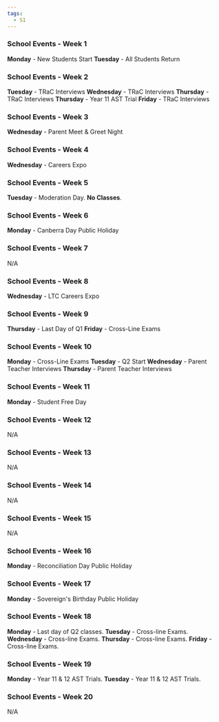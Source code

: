 ```yaml
---
tags:
  - S1
---
```

### School Events - Week 1
**Monday** - New Students Start
**Tuesday** - All Students Return

### School Events - Week 2

**Tuesday** - TRaC Interviews
**Wednesday** - TRaC Interviews
**Thursday** - TRaC Interviews
**Thursday** - Year 11 AST Trial
**Friday** - TRaC Interviews

### School Events - Week 3

**Wednesday** - Parent Meet & Greet Night

### School Events - Week 4

**Wednesday** - Careers Expo

### School Events - Week 5

**Tuesday** - Moderation Day. **No Classes**.

### School Events - Week 6

**Monday** - Canberra Day Public Holiday

### School Events - Week 7

N/A

### School Events - Week 8

**Wednesday** - LTC Careers Expo

### School Events - Week 9
**Thursday** - Last Day of Q1
**Friday** - Cross-Line Exams

### School Events - Week 10

**Monday** - Cross-Line Exams
**Tuesday** - Q2 Start
**Wednesday** - Parent Teacher Interviews
**Thursday** - Parent Teacher Interviews


### School Events - Week 11

**Monday** - Student Free Day

### School Events - Week 12

N/A

### School Events - Week 13

N/A

### School Events - Week 14

N/A

### School Events - Week 15

N/A

### School Events - Week 16

**Monday** - Reconciliation Day Public Holiday

### School Events - Week 17

**Monday** - Sovereign's Birthday Public Holiday

### School Events - Week 18

**Monday** - Last day of Q2 classes.
**Tuesday** - Cross-line Exams.
**Wednesday** - Cross-line Exams.
**Thursday** - Cross-line Exams.
**Friday** - Cross-line Exams.

### School Events - Week 19

**Monday** - Year 11 & 12 AST Trials.
**Tuesday** - Year 11 & 12 AST Trials.

### School Events - Week 20

N/A
